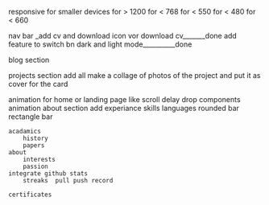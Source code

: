 responsive for smaller devices
    for > 1200
    for < 768
    for < 550
    for < 480
    for < 660

nav bar
    _add cv and download icon vor download cv_______done
    add feature to switch bn dark and light mode__________done

blog section

projects section
    add all
    make a collage of photos of the project and put it as cover for the card

animation for home or landing page
    like scroll delay
    drop components animation
about section
    add experiance
    skills
    languages
        rounded bar
        rectangle bar

    acadamics
        history
        papers
    about
        interests
        passion
    integrate github stats
        streaks  pull push record
        
    certificates

